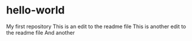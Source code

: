 # hello-world
My first repository
This is an edit to the readme file
This is another edit to the readme file
And another
